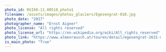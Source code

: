```yaml
---
photo_id: RGI60-11.00518_photo1
filename: /assets/images/photos_glaciers/Egesengrat-010.jpg
photo_date: "2017"
photographer_name: "Ernst Aigner"
photo_license: "All rights reserved"
photo_license_url: "https://en.wikipedia.org/wiki/All_rights_reserved"
photo_link: "https://www.almenrausch.at/touren/detail/egesengrat-2631-m-von-der-dresdner-huette/"
is_main_photo: "True"
---
```

